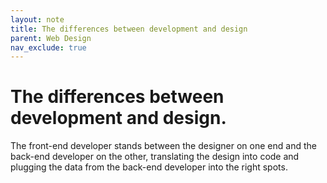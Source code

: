 ```yaml
---
layout: note
title: The differences between development and design
parent: Web Design
nav_exclude: true
---
```


# The differences between development and design.
The front-end developer stands between the designer on one end and the back-end developer on the other, translating the design into code and plugging the data from the back-end developer into the right spots.